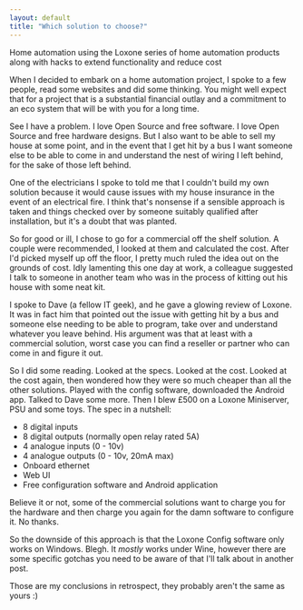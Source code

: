 ```yaml
---
layout: default
title: "Which solution to choose?"
---
```

Home automation using the Loxone series of home automation products along with hacks to extend functionality and reduce cost
                
When I decided to embark on a home automation project, I spoke to a few people, read some websites and did some thinking.  You might well expect that for a project that is a substantial financial outlay and a commitment to an eco system that will be with you for a long time.

See I have a problem.  I love Open Source and free software.  I love Open Source and free hardware designs.  But I also want to be able to sell my house at some point, and in the event that I get hit by a bus I want someone else to be able to come in and understand the nest of wiring I left behind, for the sake of those left behind.

One of the electricians I spoke to told me that I couldn't build my own solution because it would cause issues with my house insurance in the event of an electrical fire.  I think that's nonsense if a sensible approach is taken and things checked over by someone suitably qualified after installation, but it's a doubt that was planted.

So for good or ill, I chose to go for a commercial off the shelf solution. A couple were recommended, I looked at them and calculated the cost.  After I'd picked myself up off the floor, I pretty much ruled the idea out on the grounds of cost.  Idly lamenting this one day at work, a colleague suggested I talk to someone in another team who was in the process of kitting out his house with some neat kit.

I spoke to Dave (a fellow IT geek), and he gave a glowing review of Loxone. It was in fact him that pointed out the issue with getting hit by a bus and someone else needing to be able to program, take over and understand whatever you leave behind. His argument was that at least with a commercial solution, worst case you can find a reseller or partner who can come in and figure it out.

So I did some reading. Looked at the specs. Looked at the cost. Looked at the cost again, then wondered how they were so much cheaper than all the other solutions. Played with the config software, downloaded the Android app. Talked to Dave some more. Then I blew £500 on a Loxone Miniserver, PSU and some toys. The spec in a nutshell:

* 8 digital inputs
* 8 digital outputs (normally open relay rated 5A)
* 4 analogue inputs (0 - 10v)
* 4 analogue outputs (0 - 10v, 20mA max)
* Onboard ethernet
* Web UI
* Free configuration software and Android application

Believe it or not, some of the commercial solutions want to charge you for the hardware and then charge you again for the damn software to configure it.  No thanks.

So the downside of this approach is that the Loxone Config software only works on Windows. Blegh. It *mostly* works under Wine, however there are some specific gotchas you need to be aware of that I'll talk about in another post.

Those are my conclusions in retrospect, they probably aren't the same as yours :)

